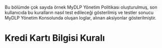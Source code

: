 Bu bölümde çok sayıda örnek MyDLP Yönetim Politikası oluşturulmuş, son kullanıcıda bu kuralların nasıl test edileceği gösterilmiş ve testler sonucu MyDLP Yönetim Konsolunda oluşan loglar, alınan aksiyonlar gösterilmiştir. 

# Kredi Kartı Bilgisi Kuralı 
